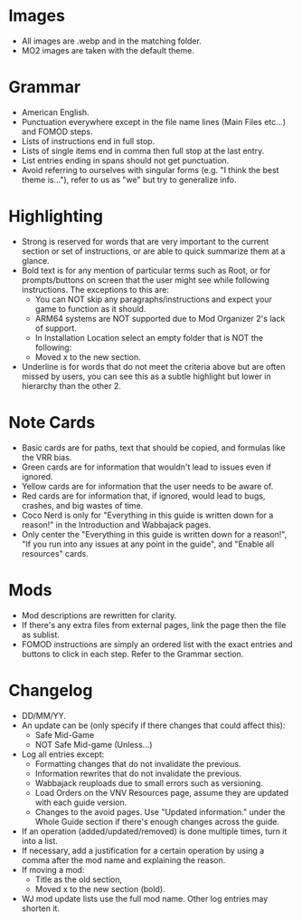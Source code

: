 # Images
- All images are .webp and in the matching folder.
- MO2 images are taken with the default theme.

# Grammar
- American English.
- Punctuation everywhere except in the file name lines (Main Files etc...) and FOMOD steps.
- Lists of instructions end in full stop.
- Lists of single items end in comma then full stop at the last entry.
- List entries ending in spans should not get punctuation.
- Avoid referring to ourselves with singular forms (e.g. "I think the best theme is..."), refer to us as "we" but try to generalize info.

# Highlighting
- Strong is reserved for words that are very important to the current section or set of instructions, or are able to quick summarize them at a glance.
- Bold text is for any mention of particular terms such as Root, or for prompts/buttons on screen that the user might see while following instructions. The exceptions to this are:
  - You can NOT skip any paragraphs/instructions and expect your game to function as it should.
  - ARM64 systems are NOT supported due to Mod Organizer 2's lack of support.
  - In Installation Location select an empty folder that is NOT the following:
  - Moved x to the new section.
- Underline is for words that do not meet the criteria above but are often missed by users, you can see this as a subtle highlight but lower in hierarchy than the other 2.

# Note Cards
- Basic cards are for paths, text that should be copied, and formulas like the VRR bias.
- Green cards are for information that wouldn't lead to issues even if ignored.
- Yellow cards are for information that the user needs to be aware of.
- Red cards are for information that, if ignored, would lead to bugs, crashes, and big wastes of time.
- Coco Nerd is only for "Everything in this guide is written down for a reason!" in the Introduction and Wabbajack pages.
- Only center the "Everything in this guide is written down for a reason!", "If you run into any issues at any point in the guide", and "Enable all resources" cards.

# Mods
- Mod descriptions are rewritten for clarity.
- If there's any extra files from external pages, link the page then the file as sublist.
- FOMOD instructions are simply an ordered list with the exact entries and buttons to click in each step. Refer to the Grammar section.

# Changelog
- DD/MM/YY.
- An update can be (only specify if there changes that could affect this):
    - Safe Mid-Game
    - NOT Safe Mid-game (Unless...)
- Log all entries except:
    - Formatting changes that do not invalidate the previous.
    - Information rewrites that do not invalidate the previous.
    - Wabbajack reuploads due to small errors such as versioning.
    - Load Orders on the VNV Resources page, assume they are updated with each guide version.
    - Changes to the avoid pages. Use "Updated information." under the Whole Guide section if there's enough changes across the guide.
- If an operation (added/updated/removed) is done multiple times, turn it into a list.
- If necessary, add a justification for a certain operation by using a comma after the mod name and explaining the reason.
- If moving a mod:
    - Title as the old section,
    - Moved x to the new section (bold).
- WJ mod update lists use the full mod name. Other log entries may shorten it.